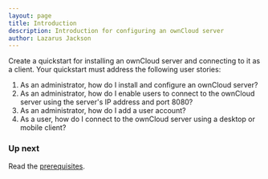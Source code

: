```yaml
---
layout: page
title: Introduction
description: Introduction for configuring an ownCloud server
author: Lazarus Jackson
---
```


Create a quickstart for installing an ownCloud server and connecting to it as a client. Your quickstart must address the following user stories:

1. As an administrator, how do I install and configure an ownCloud server?
2. As an administrator, how do I enable users to connect to the ownCloud server using the server's IP address and port 8080?
3. As an administrator, how do I add a user account?
4. As a user, how do I connect to the ownCloud server using a desktop or mobile client?

### Up next

Read the [prerequisites](/prerequisites.html).
